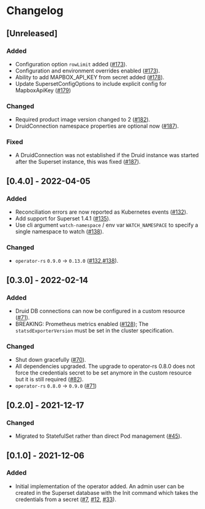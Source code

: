 # Changelog

## [Unreleased]

### Added

- Configuration option `rowLimit` added ([#173]).
- Configuration and environment overrides enabled ([#173]).
- Ability to add MAPBOX_API_KEY from secret added ([#178]).
- Update SupersetConfigOptions to include explicit config for MapboxApiKey ([#179])

### Changed

- Required product image version changed to 2 ([#182]).
- DruidConnection namespace properties are optional now ([#187]).

### Fixed

- A DruidConnection was not established if the Druid instance was started after the Superset instance, this was fixed ([#187]).

[#173]: https://github.com/stackabletech/superset-operator/pull/173
[#178]: https://github.com/stackabletech/superset-operator/pull/178
[#179]: https://github.com/stackabletech/superset-operator/pull/179
[#182]: https://github.com/stackabletech/superset-operator/pull/182
[#187]: https://github.com/stackabletech/superset-operator/pull/187

## [0.4.0] - 2022-04-05

### Added

- Reconciliation errors are now reported as Kubernetes events ([#132]).
- Add support for Superset 1.4.1 ([#135]).
- Use cli argument `watch-namespace` / env var `WATCH_NAMESPACE` to specify
  a single namespace to watch ([#138]).

### Changed

- `operator-rs` `0.9.0` -> `0.13.0` ([#132],[#138]).

[#132]: https://github.com/stackabletech/superset-operator/pull/132
[#135]: https://github.com/stackabletech/superset-operator/pull/135
[#138]: https://github.com/stackabletech/superset-operator/pull/138

## [0.3.0] - 2022-02-14

### Added

- Druid DB connections can now be configured in a custom resource ([#71]).
- BREAKING: Prometheus metrics enabled ([#128]); The `statsdExporterVersion`
  must be set in the cluster specification.

### Changed

- Shut down gracefully ([#70]).
- All dependencies upgraded. The upgrade to operator-rs 0.8.0 does not
  force the credentials secret to be set anymore in the custom resource
  but it is still required ([#82]).
- `operator-rs` `0.8.0` → `0.9.0` ([#71])

[#70]: https://github.com/stackabletech/superset-operator/pull/70
[#71]: https://github.com/stackabletech/superset-operator/pull/71
[#82]: https://github.com/stackabletech/superset-operator/pull/82
[#128]: https://github.com/stackabletech/superset-operator/pull/128

## [0.2.0] - 2021-12-17


### Changed

- Migrated to StatefulSet rather than direct Pod management ([#45]).

[#45]: https://github.com/stackabletech/superset-operator/pull/45

## [0.1.0] - 2021-12-06

### Added
- Initial implementation of the operator added. An admin user can be created in the Superset
  database with the Init command which takes the credentials from a secret ([#7], [#12], [#33]).

[#7]: https://github.com/stackabletech/superset-operator/pull/7
[#12]: https://github.com/stackabletech/superset-operator/pull/12
[#33]: https://github.com/stackabletech/superset-operator/pull/33
